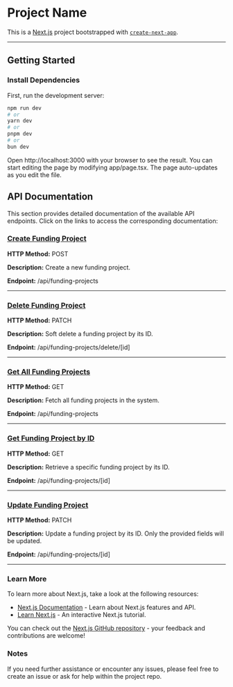 # Project Name

This is a [Next.js](https://nextjs.org) project bootstrapped with [`create-next-app`](https://nextjs.org/docs/app/api-reference/cli/create-next-app).

---

## Getting Started

### Install Dependencies

First, run the development server:

```bash
npm run dev
# or
yarn dev
# or
pnpm dev
# or
bun dev
```

Open http://localhost:3000 with your browser to see the result.
You can start editing the page by modifying app/page.tsx. The page auto-updates as you edit the file.

## API Documentation

This section provides detailed documentation of the available API endpoints. Click on the links to access the corresponding documentation:

### [Create Funding Project](./docs/create-funding-project.md)

**HTTP Method:** POST

**Description:** Create a new funding project.

**Endpoint:** /api/funding-projects

---

### [ Delete Funding Project](./docs/delete-funding-project.md)

**HTTP Method:** PATCH

**Description:** Soft delete a funding project by its ID.

**Endpoint:** /api/funding-projects/delete/[id]

---

### [ Get All Funding Projects](./docs/get-all-funding-projects.md)

**HTTP Method:** GET

**Description:** Fetch all funding projects in the system.

**Endpoint:** /api/funding-projects

---

### [ Get Funding Project by ID](./docs/get-funding-project-by-id.md)

**HTTP Method:** GET

**Description:** Retrieve a specific funding project by its ID.

**Endpoint:** /api/funding-projects/[id]

---

### [ Update Funding Project](./docs/update-funding-project.md)

**HTTP Method:** PATCH

**Description:** Update a funding project by its ID. Only the provided fields will be updated.

**Endpoint:** /api/funding-projects/[id]

---

### Learn More

To learn more about Next.js, take a look at the following resources:

- [Next.js Documentation](https://nextjs.org/docs) - Learn about Next.js features and API.
- [Learn Next.js](https://nextjs.org/learn) - An interactive Next.js tutorial.

You can check out the [Next.js GitHub repository](https://github.com/vercel/next.js) - your feedback and contributions are welcome!

### Notes

If you need further assistance or encounter any issues, please feel free to create an issue or ask for help within the project repo.
